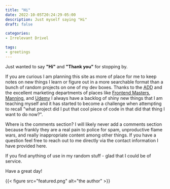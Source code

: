 ```yaml
---
title: "Hi"
date: 2022-10-05T20:24:29-05:00
description: Just myself saying "Hi"
draft: false

categories:
- Irrelevant Drivel

tags:
- greetings
---
```


Just wanted to say **"Hi"** and **"Thank you"** for stopping by.

If you are curious I am planning this site as more of place for me to keep notes on new things I learn or figure out in
a more searchable format than a bunch of random projects on one of my dev boxes. Thanks to the
<abbr title="Attention deficit disorder">ADD</abbr> and the excellent marketing departments of places like
[Frontend Masters](https://frontendmasters.com/), [Manning](https://www.manning.com/), and [Udemy](https://www.udemy.com/)
I always have a backlog of shiny new things that I am teaching myself and it has started to become a challenge when
attempting to recall "what project did I put that cool piece of code in that did that thing I want to do now?".

Where is the comments section? I will likely never add a comments section because frankly they are a real pain to police
for spam, unproductive flame wars, and really inappropriate content among other things. If you have a question feel free
to reach out to me directly via the contact information I have provided here.

If you find anything of use in my random stuff - glad that I could be of service.

Have a great day!

{{< figure src="featured.png" alt="the author" >}}

